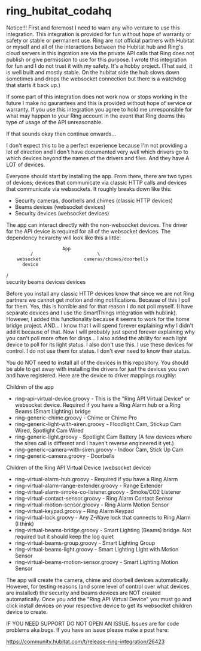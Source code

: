 # ring_hubitat_codahq

Notice!!! 
First and foremost I need to warn any who venture to use this integration.  This integration is provided for fun without hope of warranty or safety or stable or permanent use. Ring are not official partners with Hubitat or myself and all of the interactions between the Hubitat hub and Ring's cloud servers in this ingration are via the private API calls that Ring does not publish or give permission to use for this purpose. I wrote this integration for fun and I do not trust it with my safety. It's a hobby project. (That said, it is well built and mostly stable. On the hubitat side the hub slows down sometimes and drops the websocket connection but there is a watchdog that starts it back up.)

If some part of this integration does not work now or stops working in the future I make no gaurantees and this is provided without hope of service or warranty.  If you use this integration you agree to hold me unresponsible for what may happen to your Ring account in the event that Ring deems this type of usage of the API unreasonable.

If that sounds okay then continue onwards...

I don't expect this to be a perfect experience because I'm not providing a lot of direction and I don't have documented very well which drivers go to which devices beyond the names of the drivers and files. And they have A LOT of devices. 

Everyone should start by installing the app.  From there, there are two types of devices; devices that communicate via classic HTTP calls and devices that communicate via websockets.  It roughly breaks down like this:

- Security cameras, doorbells and chimes (classic HTTP devices)
- Beams devices (websocket devices)
- Security devices (websocket devices)

The app can interact directly with the non-websocket devices. The driver for the API device is required for all of the websocket devices. The dependency heirarchy will look like this a little:

                         App
             /                        \
        websocket                cameras/chimes/doorbells
          device
  /                \
security          beams 
devices          devices


Before you install any classic HTTP devices know that since we are not Ring partners we cannot get motion and ring notifications.  Because of this I poll for them.  Yes, this is horrible and for that reason I do not poll myself.  (I have separate devices and I use the SmartThings integration with hublink).  However, I added this functionality because it seems to work for the home bridge project.  AND...  I know that I will spend forever explaining why I didn't add it because of that.  Now I will probably just spend forever explaining why you can't poll more often for dings...  I also added the ability for each light device to poll for its light status.  I also don't use this.  I use these devices for control.  I do not use them for status.  I don't ever need to know their status.

You do NOT need to install all of the devices in this repository.  You should be able to get away with installing the drivers for just the devices you own and have registered.  Here are the device to driver mappings roughly:

Children of the app
- ring-api-virtual-device.groovy - This is the "Ring API Virtual Device" or websocket device. Required if you have a Ring Alarm hub or a Ring Beams (Smart Lighting) bridge
- ring-generic-chime.groovy - Chime or Chime Pro
- ring-generic-light-with-siren.groovy - Floodlight Cam, Stickup Cam Wired, Spotlight Cam Wired
- ring-generic-light.groovy - Spotlight Cam Battery (A few devices where the siren call is different and I haven't reverse engineered it yet.)
- ring-generic-camera-with-siren.groovy - Indoor Cam, Stick Up Cam
- ring-generic-camera.groovy - Doorbells

Children of the Ring API Virtual Device (websocket device)
- ring-virtual-alarm-hub.groovy - Required if you have a Ring Alarm
- ring-virtual-alarm-range-extender.groovy - Range Extender
- ring-virtual-alarm-smoke-co-listener.groovy - Smoke/CO2 Listener
- ring-virtual-contact-sensor.groovy - Ring Alarm Contact Sensor
- ring-virtual-motion-sensor.groovy - Ring Alarm Motion Sensor
- ring-virtual-keypad.groovy - Ring Alarm Keypad
- ring-virtual-lock.groovy - Any Z-Wave lock that connects to Ring Alarm (I think)
- ring-virtual-beams-bridge.groovy - Smart Lighting (Beams) bridge. Not required but it should keep the log quiet
- ring-virtual-beams-group.groovy - Smart Lighting Group
- ring-virtual-beams-light.groovy - Smart Lighting Light with Motion Sensor
- ring-virtual-beams-motion-sensor.groovy - Smart Lighting Motion Sensor

The app will create the camera, chime and doorbell devices automatically.  However, for testing reasons (and some level of control over what devices are installed) the security and beams devices are NOT created automatically.  Once you add the "Ring API Virtual Device" you must go and click install devices on your respective device to get its websocket children device to create.  

IF YOU NEED SUPPORT DO NOT OPEN AN ISSUE.  Issues are for code problems aka bugs.  If you have an issue please make a post here:

https://community.hubitat.com/t/release-ring-integration/26423